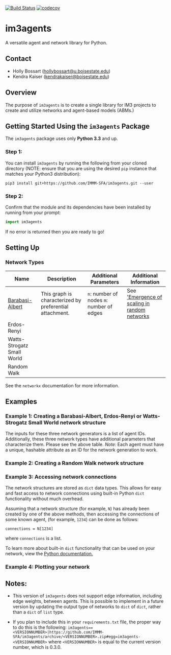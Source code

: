 [![Build Status](https://travis-ci.org/IMMM-SFA/im3agents.svg?branch=master)](https://travis-ci.org/IMMM-SFA/im3agents)
[![codecov](https://codecov.io/gh/IMMM-SFA/im3agents/branch/master/graph/badge.svg)](https://codecov.io/gh/IMMM-SFA/im3agents)

# im3agents
A versatile agent and network library for Python.

## Contact
- Holly Bossart (hollybossart@u.boisestate.edu)
- Kendra Kaiser (kendrakaiser@boisestate.edu)

## Overview
The purpose of `im3agents` is to create a single library for IM3 projects to create and utilize networks and agent-based models (ABMs.)


## Getting Started Using the `im3agents` Package
The `im3agents` package uses only **Python 3.3** and up.

### Step 1:
You can install `im3agents` by running the following from your cloned directory (NOTE: ensure that you are using the desired `pip` instance that matches your Python3 distribution):

`pip3 install git+https://github.com/IMMM-SFA/im3agents.git --user`

### Step 2:
Confirm that the module and its dependencies have been installed by running from your prompt:

```python
import im3agents
```

If no error is returned then you are ready to go!

## Setting Up 

### Network Types
| Name | Description | Additional Parameters | Additional Information |
| -- | -- | -- | -- |
| [Barabasi-Albert](https://networkx.github.io/documentation/stable/reference/generated/networkx.generators.random_graphs.barabasi_albert_graph.html) | This graph is characterized by preferential attachment.  | `n`: number of nodes    `m`: number of edges | See ['Emergence of scaling in random networks](https://arxiv.org/abs/cond-mat/9910332) |
| Erdos-Renyi | | | |
| Watts-Strogatz Small World | | | |
| Random Walk | | | |

See the `networkx` documentation for more information.

## Examples

### Example 1:  Creating a Barabasi-Albert, Erdos-Renyi or Watts-Strogatz Small World network structure

The inputs for these three network generators is a list of agent IDs. Additionally, these three network types have additional parameters that
characterize them. Please see the above table.
*Note:* Each agent must have a unique, hashable attribute as an ID for the network generation to work.


### Example 2: Creating a Random Walk network structure

### Example 3: Accessing network connections
The network structures are stored as `dict` data types. This allows for easy and fast access to network connections using built-in Python 
`dict` functionality without much overhead.


Assuming that a network structure (for example, `N`) has already been created by one of the above methods, then accessing the connections
of some known agent, (for example, `1234`) can be done as follows:

``` 
connections = N[1234]
```

where `connections` is a list.

To learn more about built-in `dict` functionality that can be used on your network, view the [Python documentation.](https://docs.python.org/3/tutorial/datastructures.html#dictionaries) 

### Example 4: Plotting your network


## Notes:
* This version of `im3agents` does not support edge information, including edge weights, between agents. This is possible to implement in a future version by updating the output type of networks to `dict` of `dict`, rather than a `dict` of `list` type. 

* If you plan to include this in your `requirements.txt` file, the proper way to do this is the following:
`im3agents==<VERSIONNUMBER>|https://github.com/IMMM-SFA/im3agents/archive/<VERSIONNUMBER>.zip#egg=im3agents-<VERSIONNUMBER>` where `<VERSIONNUMBER>` is equal to the current version number, which is 0.3.0.

